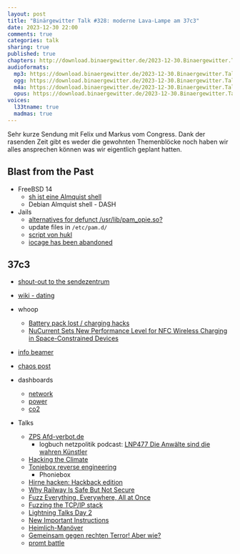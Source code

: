 ```yaml
---
layout: post
title: "Binärgewitter Talk #328: moderne Lava-Lampe am 37c3"
date: 2023-12-30 22:00
comments: true
categories: talk
sharing: true
published: true
chapters: http://download.binaergewitter.de/2023-12-30.Binaergewitter.Talk.328.chapters.txt
audioformats:
  mp3: https://download.binaergewitter.de/2023-12-30.Binaergewitter.Talk.328.mp3
  ogg: https://download.binaergewitter.de/2023-12-30.Binaergewitter.Talk.328.ogg
  m4a: https://download.binaergewitter.de/2023-12-30.Binaergewitter.Talk.328.m4a
  opus: https://download.binaergewitter.de/2023-12-30.Binaergewitter.Talk.328.opus
voices:
  l33tname: true
  madmas: true
---
```

Sehr kurze Sendung mit Felix und Markus vom Congress. Dank der rasenden Zeit gibt es weder die gewohnten Themenblöcke noch haben wir alles ansprechen können was wir eigentlich geplant hatten.

## Blast from the Past

- FreeBSD 14
  * [sh ist eine Almquist shell](https://en.wikipedia.org/wiki/Almquist_shell)
  * Debian Almquist shell - DASH
- Jails
  * [alternatives for defunct /usr/lib/pam_opie.so?]( https://www.mail-archive.com/freebsd-current@freebsd.org/msg188417.html )
  * update files in `/etc/pam.d/`
  * [script von hukl]( https://gist.github.com/hukl/1be32945b6b744613b449d436100f57d )
  * [iocage has been abandoned]( https://mastodon.social/@dvl/111545471830733682 )

## 37c3
- [shout-out to the sendezentrum]( https://events.ccc.de/congress/2023/hub/en/assembly/sendezentrum/ )
- [wiki - dating]( https://events.ccc.de/congress/2023/hub/en/wiki/Dating/ )
- whoop 
  * [Battery pack lost / charging hacks]( https://www.reddit.com/r/whoop/comments/rne0u0/battery_pack_lost_charging_hacks/ )
  * [NuCurrent Sets New Performance Level for NFC Wireless Charging in Space-Constrained Devices]( https://www.nucurrent.com/nucurrent-sets-new-performance-level-for-nfc-wireless-charging-in-space-constrained-devices/ )
- [info beamer]( https://info-beamer.com/ )
- [chaos post]( https://chaospost.de/ )
- dashboards
  * [network]( https://dashboard.congress.ccc.de/?orgId=1&refresh=1m )
  * [power]( https://c3power.top/d/TcmrqLVS9/stagesmart?orgId=1&refresh=30s )
  * [co2]( https://dashboard.eventinfra.org/d/tTa6PUISz/operame?orgId=1&refresh=1m )

- Talks
  - [ZPS Afd-verbot.de]( https://media.ccc.de/v/37c3-12345-scholz_greift_durch_die_afd_wird_verboten_-_deepfakes_auch )
    * logbuch netzpolitik podcast: [LNP477 Die Anwälte sind die wahren Künstler]( https://logbuch-netzpolitik.de/lnp477-die-anwaelte-sind-die-wahren-kuenstler )
  - [Hacking the Climate]( https://media.ccc.de/v/37c3-11870-hacking_the_climate )
  - [Toniebox reverse engineering]( https://media.ccc.de/v/37c3-11993-toniebox_reverse_engineering )
      - Phoniebox
  - [Hirne hacken: Hackback edition]( https://media.ccc.de/v/37c3-12134-hirne_hacken_hackback_edition )
  - [Why Railway Is Safe But Not Secure]( https://media.ccc.de/v/37c3-11717-why_railway_is_safe_but_not_secure )
  - [Fuzz Everything, Everywhere, All at Once]( https://media.ccc.de/v/37c3-12102-fuzz_everything_everywhere_all_at_once )
  - [Fuzzing the TCP/IP stack]( https://media.ccc.de/v/37c3-12235-fuzzing_the_tcp_ip_stack )
  - [Lightning Talks Day 2]( https://media.ccc.de/v/37c3-11696-lightning_talks_day_2 )
  - [New Important Instructions]( https://media.ccc.de/v/37c3-12292-new_important_instructions )
  - [Heimlich-Manöver]( https://events.ccc.de/congress/2023/hub/de/event/heimlich-manover/ )
  - [Gemeinsam gegen rechten Terror! Aber wie?]( https://media.ccc.de/v/37c3-12094-gemeinsam_gegen_rechten_terror_aber_wie )
  - [promt battle]( https://events.ccc.de/congress/2023/hub/de/event/prompt_battle/ )
